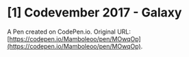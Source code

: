 # [1] Codevember 2017 - Galaxy

A Pen created on CodePen.io. Original URL: [https://codepen.io/Mamboleoo/pen/MOwqOp](https://codepen.io/Mamboleoo/pen/MOwqOp).

